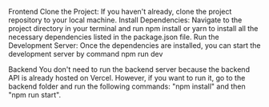 Frontend
Clone the Project: If you haven't already, clone the project repository to your local machine.
Install Dependencies: Navigate to the project directory in your terminal and run npm install or yarn to install all the necessary dependencies listed in the package.json file.
Run the Development Server: Once the dependencies are installed, you can start the development server by command npm run dev


Backend
You don't need to run the backend server because the backend API is already hosted on Vercel. However, if you want to run it, go to the backend folder and run the following commands: "npm install" and then "npm run start".


